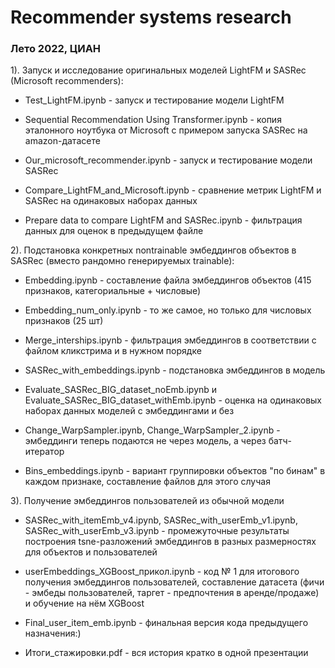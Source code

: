 # Recommender systems research

### Лето 2022, ЦИАН

1). Запуск и исследование оригинальных моделей LightFM и SASRec (Microsoft recommenders):

- Test_LightFM.ipynb - запуск и тестирование модели LightFM

- Sequential Recommendation Using Transformer.ipynb - копия эталонного ноутбука от Microsoft с примером запуска SASRec на amazon-датасете

- Our_microsoft_recommender.ipynb - запуск и тестирование модели SASRec

- Compare_LightFM_and_Microsoft.ipynb - сравнение метрик LightFM и SASRec на одинаковых наборах данных

- Prepare data to compare LightFM and SASRec.ipynb - фильтрация данных для оценок в предыдущем файле

2). Подстановка конкретных nontrainable эмбеддингов объектов в SASRec (вместо рандомно генерируемых trainable):

- Embedding.ipynb - составление файла эмбеддингов объектов (415 признаков, категориальные + числовые)

- Embedding_num_only.ipynb - то же самое, но только для числовых признаков (25 шт)

- Merge_interships.ipynb - фильтрация эмбеддингов в соответствии с файлом кликстрима и в нужном порядке

- SASRec_with_embeddings.ipynb - подстановка эмбеддингов в модель

- Evaluate_SASRec_BIG_dataset_noEmb.ipynb и Evaluate_SASRec_BIG_dataset_withEmb.ipynb - оценка на одинаковых наборах данных моделей с эмбеддингами и без

- Change_WarpSampler.ipynb, Change_WarpSampler_2.ipynb - эмбеддинги теперь подаются не через модель, а через батч-итератор

- Bins_embeddings.ipynb - вариант группировки объектов "по бинам" в каждом признаке, составление файлов для этого случая

3). Получение эмбеддингов пользователей из обычной модели

- SASRec_with_itemEmb_v4.ipynb, SASRec_with_userEmb_v1.ipynb, SASRec_with_userEmb_v3.ipynb - промежуточные результаты построения tsne-разложений эмбеддингов в разных размерностях для объектов и пользователей

- userEmbeddings_XGBoost_прикол.ipynb - код № 1 для итогового получения эмбеддингов пользователей, составление датасета (фичи - эмбеды пользователей, таргет - предпочтения в аренде/продаже) и обучение на нём XGBoost

- Final_user_item_emb.ipynb - финальная версия кода предыдущего назначения:)

- Итоги_стажировки.pdf - вся история кратко в одной презентации



